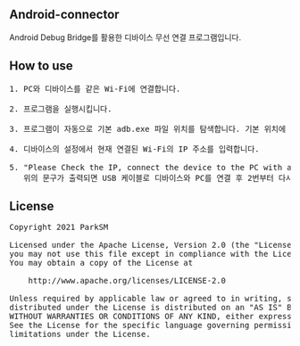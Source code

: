 ## Android-connector
Android Debug Bridge를 활용한 디바이스 무선 연결 프로그램입니다.

## How to use
<pre>
1. PC와 디바이스를 같은 Wi-Fi에 연결합니다.

2. 프로그램을 실행시킵니다.

3. 프로그램이 자동으로 기본 adb.exe 파일 위치를 탐색합니다. 기본 위치에 없을 경우 절대 경로를 입력합니다.
  
4. 디바이스의 설정에서 현재 연결된 Wi-Fi의 IP 주소를 입력합니다.

5. "Please Check the IP, connect the device to the PC with a USB cable and try again."
   위의 문구가 출력되면 USB 케이블로 디바이스와 PC를 연결 후 2번부터 다시 시도하면 연결됩니다.
</pre>

## License
<pre>
Copyright 2021 ParkSM

Licensed under the Apache License, Version 2.0 (the "License");
you may not use this file except in compliance with the License.
You may obtain a copy of the License at

    http://www.apache.org/licenses/LICENSE-2.0

Unless required by applicable law or agreed to in writing, software
distributed under the License is distributed on an "AS IS" BASIS,
WITHOUT WARRANTIES OR CONDITIONS OF ANY KIND, either express or implied.
See the License for the specific language governing permissions and
limitations under the License.
</pre>
